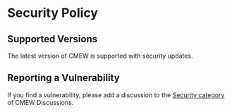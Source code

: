 [(C) Crown Copyright 2024-2025, Met Office.]: #
[The LICENSE.md file contains full licensing details.]: #
# Security Policy

## Supported Versions

The latest version of CMEW is supported with security updates.

## Reporting a Vulnerability

If you find a vulnerability, please add a discussion to the
[Security category] of CMEW Discussions.

[Security category]: https://github.com/MetOffice/CMEW/discussions/categories/security
